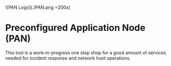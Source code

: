 ![PAN Logo](./PAN.png =200x)
#  Preconfigured Application Node (PAN) 
This tool is a work-in-progress one stop shop for a good amount of services needed for incident response and network hunt operations.